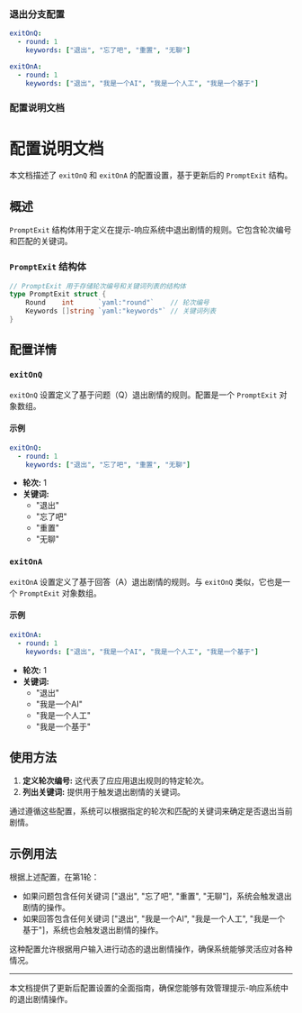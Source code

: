 ### 退出分支配置

```yaml
exitOnQ:
  - round: 1
    keywords: ["退出", "忘了吧", "重置", "无聊"]

exitOnA:
  - round: 1
    keywords: ["退出", "我是一个AI", "我是一个人工", "我是一个基于"]
```

### 配置说明文档

# 配置说明文档

本文档描述了 `exitOnQ` 和 `exitOnA` 的配置设置，基于更新后的 `PromptExit` 结构。

## 概述

`PromptExit` 结构体用于定义在提示-响应系统中退出剧情的规则。它包含轮次编号和匹配的关键词。

### `PromptExit` 结构体

```go
// PromptExit 用于存储轮次编号和关键词列表的结构体
type PromptExit struct {
    Round    int      `yaml:"round"`    // 轮次编号
    Keywords []string `yaml:"keywords"` // 关键词列表
}
```

## 配置详情

### `exitOnQ`

`exitOnQ` 设置定义了基于问题（Q）退出剧情的规则。配置是一个 `PromptExit` 对象数组。

#### 示例

```yaml
exitOnQ:
  - round: 1
    keywords: ["退出", "忘了吧", "重置", "无聊"]
```

- **轮次:** 1
- **关键词:** 
  - "退出"
  - "忘了吧"
  - "重置"
  - "无聊"

### `exitOnA`

`exitOnA` 设置定义了基于回答（A）退出剧情的规则。与 `exitOnQ` 类似，它也是一个 `PromptExit` 对象数组。

#### 示例

```yaml
exitOnA:
  - round: 1
    keywords: ["退出", "我是一个AI", "我是一个人工", "我是一个基于"]
```

- **轮次:** 1
- **关键词:** 
  - "退出"
  - "我是一个AI"
  - "我是一个人工"
  - "我是一个基于"

## 使用方法

1. **定义轮次编号:** 这代表了应应用退出规则的特定轮次。
2. **列出关键词:** 提供用于触发退出剧情的关键词。

通过遵循这些配置，系统可以根据指定的轮次和匹配的关键词来确定是否退出当前剧情。

## 示例用法

根据上述配置，在第1轮：

- 如果问题包含任何关键词 ["退出", "忘了吧", "重置", "无聊"]，系统会触发退出剧情的操作。
- 如果回答包含任何关键词 ["退出", "我是一个AI", "我是一个人工", "我是一个基于"]，系统也会触发退出剧情的操作。

这种配置允许根据用户输入进行动态的退出剧情操作，确保系统能够灵活应对各种情况。

---

本文档提供了更新后配置设置的全面指南，确保您能够有效管理提示-响应系统中的退出剧情操作。